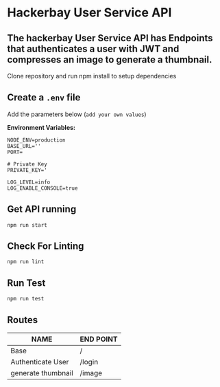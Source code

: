Hackerbay User Service API
==============================================

The hackerbay User Service API has Endpoints that authenticates a user with JWT and compresses an image to generate a thumbnail.
----------

Clone repository and run npm install to setup dependencies

Create a `.env` file
----------------------------
Add the parameters below (`add your own values`)

**Environment Variables:**
```
NODE_ENV=production
BASE_URL=''
PORT=

# Private Key
PRIVATE_KEY='

LOG_LEVEL=info
LOG_ENABLE_CONSOLE=true
```

Get API running
----------------------------
```
npm run start
```
Check For Linting
-------------
```
npm run lint
```
Run Test
-------------
```
npm run test
```

## Routes

NAME     					| END POINT
--------------------------- | ---------------------------
Base     					| /
Authenticate User    	    | /login
generate thumbnail          | /image